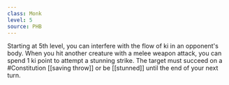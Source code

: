 ```yaml
---
class: Monk
level: 5
source: PHB
---
```


Starting at 5th level, you can interfere with the flow of ki in an opponent's body. When you hit another creature with a melee weapon attack, you can spend 1 ki point to attempt a stunning strike. The target must succeed on a #Constitution [[saving throw]] or be [[stunned]] until the end of your next turn.
